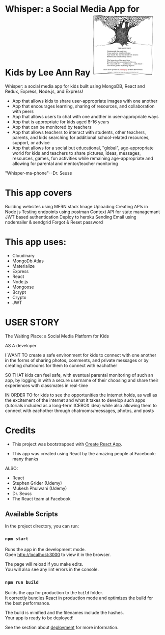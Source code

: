 # Whisper: a Social Media App for Kids by Lee Ann Ray <img src="/images/givingtree.jpg" alt="The Giving Tree Illustration by Shel Silverstein" width="200px" />

Whisper: a social media app for kids built using MongoDB, React and Redux, Express, Node.js, and Express!
- App that allows kids to share user-appropriate images with one another
- App that encourages learning, sharing of resources, and collaboration with peers
- App that allows users to chat with one another in user-appropriate ways
- App that is appropriate for kids aged 8-16 years
- App that can be monitored by teachers
- App that allows teachers to interact with students, other teachers, parents, and kids searching for additional school-related resources, support, or advice
- App that allows for a social but educational, "global", age-appropriate world for kids and teachers to share pictures, ideas, messages, resources, games, fun activities while remaining age-appropriate and allowing for parental and mentor/teacher monitoring

"Whisper-ma-phone"--Dr. Seuss

# This app covers

Building websites using MERN stack
Image Uploading
Creating APIs in Node js
Testing endpoints using postman
Context API for state managemant
JWT based authentication
Deploy to heroku
Sending Email using nodemailer & sendgrid
Forgot & Reset password

# This app uses:
  - Cloudinary
  - MongoDb Atlas
  - Materialize
  - Express
  - React
  - Node.js
  - Mongoose
  - Bcrypt
  - Crypto
  - JWT

# USER STORY

The Waiting Place: a Social Media Platform for Kids

AS A developer

I WANT TO create a safe environment for kids to connect with one another in the forms of sharing photos, comments, and private messages or by creating chatrooms for them to connect with eachother

SO THAT kids can feel safe, with eventual parental monitoring of such an app, by logging in with a secure username of their choosing and share their experiences with classmates in real-time

IN ORDER TO for kids to see the opportunities the internet holds, as well as the excitement of the internet and what it takes to develop such apps (tutorials included as a long-term ICEBOX idea) while also allowing them to connect with eachother through chatrooms/messages, photos, and posts

# Credits
- This project was bootstrapped with [Create React App](https://github.com/facebook/create-react-app).

- This app was created using React by the amazing people at Facebook: many thanks

ALSO:
- React
- Stephen Grider (Udemy)
- Mukesh Phulwani (Udemy)
- Dr. Seuss
- The React team at Facebook

## Available Scripts

In the project directory, you can run:

### `npm start`

Runs the app in the development mode.<br />
Open [http://localhost:3000](http://localhost:3000) to view it in the browser.

The page will reload if you make edits.<br />
You will also see any lint errors in the console.


### `npm run build`

Builds the app for production to the `build` folder.<br />
It correctly bundles React in production mode and optimizes the build for the best performance.

The build is minified and the filenames include the hashes.<br />
Your app is ready to be deployed!

See the section about [deployment](https://facebook.github.io/create-react-app/docs/deployment) for more information.


